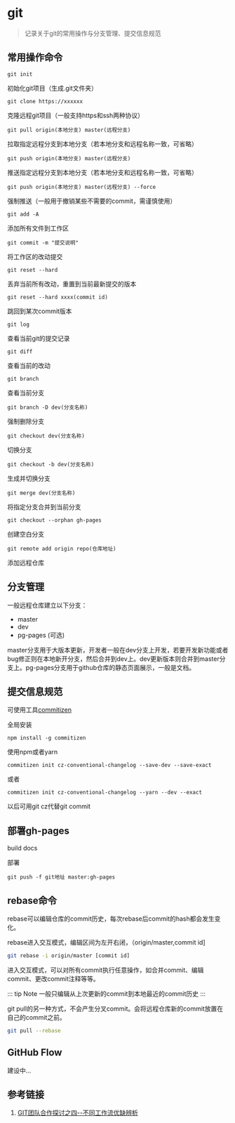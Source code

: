 # git

> 记录关于git的常用操作与分支管理、提交信息规范

## 常用操作命令

```
git init
```
初始化git项目（生成.git文件夹）

```
git clone https://xxxxxx
```
克隆远程git项目（一般支持https和ssh两种协议）

```
git pull origin(本地分支) master(远程分支)
```
拉取指定远程分支到本地分支（若本地分支和远程名称一致，可省略）

```
git push origin(本地分支) master(远程分支)
```
推送指定远程分支到本地分支（若本地分支和远程名称一致，可省略）

```
git push origin(本地分支) master(远程分支) --force
```
强制推送（一般用于撤销某些不需要的commit，需谨慎使用）

```
git add -A
```
添加所有文件到工作区

```
git commit -m "提交说明"
```
将工作区的改动提交

```
git reset --hard
```
丢弃当前所有改动，重置到当前最新提交的版本

```
git reset --hard xxxx(commit id)
```
跳回到某次commit版本

```
git log
```
查看当前git的提交记录

```
git diff
```
查看当前的改动

```
git branch
```
查看当前分支

```
git branch -D dev(分支名称)
```
强制删除分支

```
git checkout dev(分支名称)
```
切换分支

```
git checkout -b dev(分支名称)
```
生成并切换分支

```
git merge dev(分支名称)
```
将指定分支合并到当前分支

```
git checkout --orphan gh-pages
```
创建空白分支

```
git remote add origin repo(仓库地址)
```
添加远程仓库

## 分支管理

一般远程仓库建立以下分支：

- master
- dev
- pg-pages (可选)

master分支用于大版本更新，开发者一般在dev分支上开发，若要开发新功能或者bug修正则在本地新开分支，然后合并到dev上。dev更新版本则合并到master分支上。pg-pages分支用于github仓库的静态页面展示，一般是文档。

## 提交信息规范

可使用工具[commitizen](https://github.com/commitizen/cz-cli)

全局安装
```
npm install -g commitizen
```

使用npm或者yarn
```
commitizen init cz-conventional-changelog --save-dev --save-exact
```
或者
```
commitizen init cz-conventional-changelog --yarn --dev --exact
```

以后可用git cz代替git commit

## 部署gh-pages

build docs

部署

```
git push -f git地址 master:gh-pages
```

## rebase命令

rebase可以编辑仓库的commit历史，每次rebase后commit的hash都会发生变化。

rebase进入交互模式，编辑区间为左开右闭，（origin/master,commit id]

```bash
git rebase -i origin/master [commit id]
```

进入交互模式，可以对所有commit执行任意操作，如合并commit、编辑commit、更改commit注释等等。

::: tip Note
一般只编辑从上次更新的commit到本地最近的commit历史
:::

git pull的另一种方式，不会产生分叉commit。会将远程仓库新的commit放置在自己的commit之前。

```bash
git pull --rebase
```

## GitHub Flow

建设中...

## 参考链接

1. [GIT团队合作探讨之四--不同工作流优缺辨析](https://www.cnblogs.com/kidsitcn/p/5329163.html)